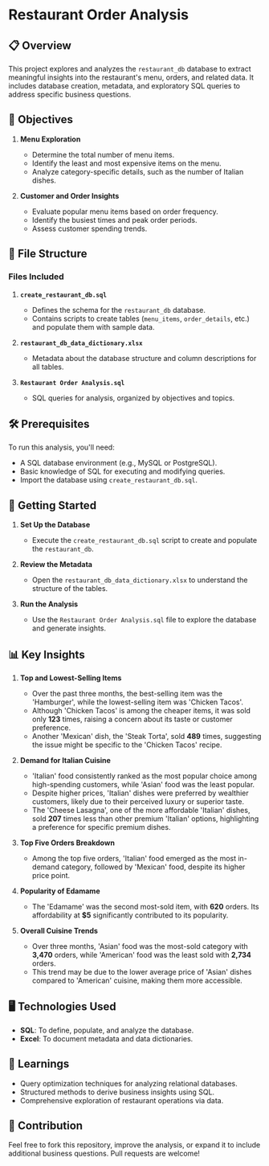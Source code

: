 # Restaurant Order Analysis

## 📋 Overview
This project explores and analyzes the `restaurant_db` database to extract meaningful insights into the restaurant's menu, orders, and related data. It includes database creation, metadata, and exploratory SQL queries to address specific business questions.

## 🎯 Objectives
1. **Menu Exploration**  
   - Determine the total number of menu items.  
   - Identify the least and most expensive items on the menu.  
   - Analyze category-specific details, such as the number of Italian dishes.  

2. **Customer and Order Insights**  
   - Evaluate popular menu items based on order frequency.  
   - Identify the busiest times and peak order periods.  
   - Assess customer spending trends.

## 📂 File Structure
### Files Included
1. **`create_restaurant_db.sql`**  
   - Defines the schema for the `restaurant_db` database.  
   - Contains scripts to create tables (`menu_items`, `order_details`, etc.) and populate them with sample data.

2. **`restaurant_db_data_dictionary.xlsx`**  
   - Metadata about the database structure and column descriptions for all tables.

3. **`Restaurant Order Analysis.sql`**  
   - SQL queries for analysis, organized by objectives and topics.

## 🛠️ Prerequisites
To run this analysis, you'll need:
- A SQL database environment (e.g., MySQL or PostgreSQL).
- Basic knowledge of SQL for executing and modifying queries.
- Import the database using `create_restaurant_db.sql`.

## 🚀 Getting Started
1. **Set Up the Database**  
   - Execute the `create_restaurant_db.sql` script to create and populate the `restaurant_db`.

2. **Review the Metadata**  
   - Open the `restaurant_db_data_dictionary.xlsx` to understand the structure of the tables.

3. **Run the Analysis**  
   - Use the `Restaurant Order Analysis.sql` file to explore the database and generate insights.

## 📊 Key Insights
1. **Top and Lowest-Selling Items**
   - Over the past three months, the best-selling item was the 'Hamburger', while the lowest-selling item was 'Chicken Tacos'.
   - Although 'Chicken Tacos' is among the cheaper items, it was sold only **123** times, raising a concern about its taste or customer preference.
   - Another 'Mexican' dish, the 'Steak Torta', sold **489** times, suggesting the issue might be specific to the 'Chicken Tacos' recipe.

2. **Demand for Italian Cuisine**
   - 'Italian' food consistently ranked as the most popular choice among high-spending customers, while 'Asian' food was the least popular.
   - Despite higher prices, 'Italian' dishes were preferred by wealthier customers, likely due to their perceived luxury or superior taste.
   - The 'Cheese Lasagna', one of the more affordable 'Italian' dishes, sold **207** times less than other premium 'Italian' options, highlighting a preference for specific premium dishes.

3. **Top Five Orders Breakdown**
   - Among the top five orders, 'Italian' food emerged as the most in-demand category, followed by 'Mexican' food, despite its higher price point.

4. **Popularity of Edamame**
   - The 'Edamame' was the second most-sold item, with **620** orders. Its affordability at **$5** significantly contributed to its popularity.

5. **Overall Cuisine Trends**
   - Over three months, 'Asian' food was the most-sold category with **3,470** orders, while 'American' food was the least sold with **2,734** orders.
   - This trend may be due to the lower average price of 'Asian' dishes compared to 'American' cuisine, making them more accessible.

## 🖥️ Technologies Used
- **SQL**: To define, populate, and analyze the database.
- **Excel**: To document metadata and data dictionaries.

## 📖 Learnings
- Query optimization techniques for analyzing relational databases.
- Structured methods to derive business insights using SQL.
- Comprehensive exploration of restaurant operations via data.

## 📢 Contribution
Feel free to fork this repository, improve the analysis, or expand it to include additional business questions. Pull requests are welcome!

